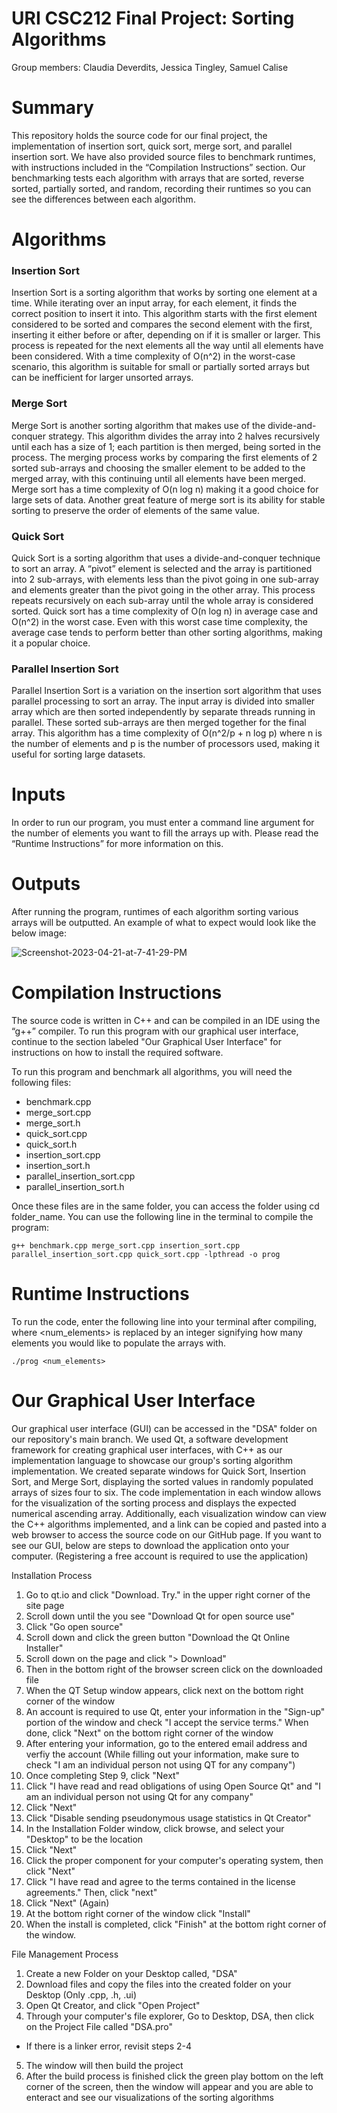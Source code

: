 # URI CSC212 Final Project: Sorting Algorithms
Group members: Claudia Deverdits, Jessica Tingley, Samuel Calise

# Summary
This repository holds the source code for our final project, the implementation of insertion sort, quick sort, merge sort, and parallel insertion sort. We have also provided source files to benchmark runtimes, with instructions included in the “Compilation Instructions” section. Our benchmarking tests each algorithm with arrays that are sorted, reverse sorted, partially sorted, and random, recording their runtimes so you can see the differences between each algorithm.

# Algorithms

### Insertion Sort
Insertion Sort is a sorting algorithm that works by sorting one element at a time. While iterating over an input array, for each element, it finds the correct position to insert it into. This algorithm starts with the first element considered to be sorted and compares the second element with the first, inserting it either before or after, depending on if it is smaller or larger. This process is repeated for the next elements all the way until all elements have been considered. With a time complexity of O(n^2) in the worst-case scenario, this algorithm is suitable for small or partially sorted arrays but can be inefficient for larger unsorted arrays.

### Merge Sort
Merge Sort is another sorting algorithm that makes use of the divide-and-conquer strategy. This algorithm divides the array into 2 halves recursively until each has a size of 1; each partition is then merged, being sorted in the process. The merging process works by comparing the first elements of 2 sorted sub-arrays and choosing the smaller element to be added to the merged array, with this continuing until all elements have been merged. Merge sort has a time complexity of O(n log n) making it a good choice for large sets of data. Another great feature of merge sort is its ability for stable sorting to preserve the order of elements of the same value.

### Quick Sort
Quick Sort is a sorting algorithm that uses a divide-and-conquer technique to sort an array. A “pivot” element is selected and the array is partitioned into 2 sub-arrays, with elements less than the pivot going in one sub-array and elements greater than the pivot going in the other array. This process repeats recursively on each sub-array until the whole array is considered sorted. Quick sort has a time complexity of O(n log n) in average case and O(n^2) in the worst case. Even with this worst case time complexity, the average case tends to perform better than other sorting algorithms, making it a popular choice.

### Parallel Insertion Sort
Parallel Insertion Sort is a variation on the insertion sort algorithm that uses parallel processing to sort an array. The input array is divided into smaller array which are then sorted independently by separate threads running in parallel. These sorted sub-arrays are then merged together for the final array. This algorithm has a time complexity of O(n^2/p + n log p) where n is the number of elements and p is the number of processors used, making it useful for sorting large datasets.

# Inputs
In order to run our program, you must enter a command line argument for the number of elements you want to fill the arrays up with. Please read the “Runtime Instructions” for more information on this.

# Outputs
After running the program, runtimes of each algorithm sorting various arrays will be outputted. An example of what to expect would look like the below image:

<img src="https://i.ibb.co/dMXR3K7/Screenshot-2023-04-21-at-7-41-29-PM.png" alt="Screenshot-2023-04-21-at-7-41-29-PM" border="0">

# Compilation Instructions
The source code is written in C++ and can be compiled in an IDE using the “g++” compiler. To run this program with our graphical user interface, continue to the section labeled "Our Graphical User Interface" for instructions on how to install the required software. 

To run this program and benchmark all algorithms, you will need the following files:

* benchmark.cpp
* merge_sort.cpp
* merge_sort.h
* quick_sort.cpp
* quick_sort.h
* insertion_sort.cpp
* insertion_sort.h
* parallel_insertion_sort.cpp
* parallel_insertion_sort.h

Once these files are in the same folder, you can access the folder using cd folder_name. You can use the following line in the terminal to compile the program:

```
g++ benchmark.cpp merge_sort.cpp insertion_sort.cpp parallel_insertion_sort.cpp quick_sort.cpp -lpthread -o prog
```

# Runtime Instructions
To run the code, enter the following line into your terminal after compiling, where \<num_elements> is replaced by an integer signifying how many elements you would like to populate the arrays with. 

```
./prog <num_elements>
```

# Our Graphical User Interface
Our graphical user interface (GUI) can be accessed in the "DSA" folder on our repository's main branch. We used Qt, a software development framework for creating graphical user interfaces, with C++ as our implementation language to showcase our group's sorting algorithm implementation. We created separate windows for Quick Sort, Insertion Sort, and Merge Sort, displaying the sorted values in randomly populated arrays of sizes four to six. The code implementation in each window allows for the visualization of the sorting process and displays the expected numerical ascending array. Additionally, each visualization window can view the C++ algorithms implemented, and a link can be copied and pasted into a web browser to access the source code on our GitHub page. If you want to see our GUI, below are steps to download the application onto your computer. (Registering a free account is required to use the application)


Installation Process
1. Go to qt.io and click "Download. Try." in the upper right corner of the site page
2. Scroll down until the you see "Download Qt for open source use"
3. Click "Go open source"
4. Scroll down and click the green button "Download the Qt Online Installer"
5. Scroll down on the page and click "> Download"
6. Then in the bottom right of the browser screen click on the downloaded file
7. When the QT Setup window appears, click next on the bottom right corner of the window
8. An account is required to use Qt, enter your information in the "Sign-up" portion of the window and check "I accept the service terms." When done, click "Next" on the bottom right corner of the window
9. After entering your information, go to the entered email address and verfiy the account (While filling out your information, make sure to check "I am an individual person not using QT for any company")
10. Once completing Step 9, click "Next"
11. Click "I have read and read obligations of using Open Source Qt" and "I am an individual person not using Qt for any company"
12. Click "Next"
13. Click "Disable sending pseudonymous usage statistics in Qt Creator"
14. In the Installation Folder window, click browse, and select your "Desktop" to be the location
15. Click "Next"
16. Click the proper component for your computer's operating system, then click "Next"
17. Click "I have read and agree to the terms contained in the license agreements." Then, click "next"
18. Click "Next" (Again)
19. At the bottom right corner of the window click "Install"
20. When the install is completed, click "Finish" at the bottom right corner of the window.

File Management Process
1. Create a new Folder on your Desktop called, "DSA"
2. Download files and copy the files into the created folder on your Desktop (Only .cpp, .h, .ui)
3. Open Qt Creator, and click "Open Project"
4. Through your computer's file explorer, Go to Desktop, DSA, then click on the Project File called "DSA.pro"
* If there is a linker error, revisit steps 2-4
5. The window will then build the project
6. After the build process is finished click the green play bottom on the left corner of the screen, then the window will appear and you are able to enteract and see our visualizations of the sorting algorithms
